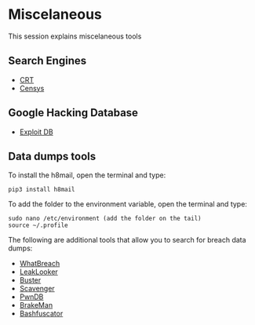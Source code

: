 # Miscelaneous 

This session explains miscelaneous tools
## Search Engines
 - [CRT](https://crt.sh/)
 - [Censys](https://search.censys.io/)

## Google Hacking Database
 - [Exploit DB](https://www.exploit-db.com/google-hacking-database/)


## Data dumps tools

To install the h8mail, open the terminal and type:
```
pip3 install h8mail
```
To add the folder to the environment variable, open the terminal and type:
```
sudo nano /etc/environment (add the folder on the tail)
source ~/.profile
```


The following are additional tools that allow you to search for breach data dumps:

 - [WhatBreach](https://github.com/Ekultek/WhatBreach)
 - [LeakLooker](https://github.com/woj-ciech/LeakLooker)
 - [Buster](https://github.com/sham00n/buster)
 - [Scavenger](https://github.com/rndinfosecguy/Scavenger)
 - [PwnDB](https://github.com/davidtavarez/pwndb)
 - [BrakeMan](https://github.com/presidentbeef/brakeman)
 - [Bashfuscator](https://github.com/Bashfuscator/Bashfuscator)
